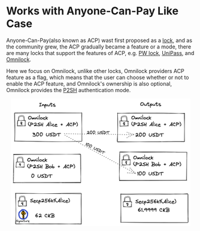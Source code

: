 # Works with Anyone-Can-Pay Like Case

Anyone-Can-Pay(also known as ACP) wast first proposed as a [lock](https://github.com/nervosnetwork/rfcs/blob/master/rfcs/0026-anyone-can-pay/0026-anyone-can-pay.md), and as the community grew, the ACP gradually became a feature or a mode, there are many locks that support the features of ACP, e.g. [PW lock](https://github.com/lay2dev/pw-lock/blob/master/c/secp256k1_keccak256_sighash_all_acpl.c#L1-L13), [UniPass](https://unipass.id/), and [Omnilock](https://github.com/nervosnetwork/rfcs/blob/master/rfcs/0042-omnilock/0042-omnilock.md#anyone-can-pay-mode).

Here we focus on Omnilock, unlike other locks, Omnilock providers ACP feature as a flag, which means that the user can choose whether or not to enable the ACP feature, and Omnilock's ownership is also optional, Omnilock provides the [P2SH](https://github.com/nervosnetwork/rfcs/blob/master/rfcs/0042-omnilock/0042-omnilock.md#authentication) authentication mode.

<p align="center">
  <img width="480" src="./design/omnilock-p2sh-acp.png" />
</p>
